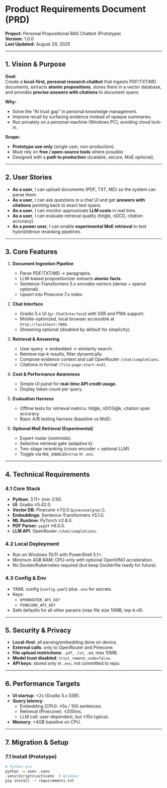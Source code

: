 # Product Requirements Document (PRD)  
**Project:** Personal Propositional RAG Chatbot (Prototype)  
**Version:** 1.0.0  
**Last Updated:** August 29, 2025  

---

## 1. Vision & Purpose

**Goal:**  
Create a **local-first, personal research chatbot** that ingests PDF/TXT/MD documents, extracts **atomic propositions**, stores them in a vector database, and provides **precise answers with citations** to document spans.

**Why:**  
- Solve the "AI trust gap" in personal knowledge management.  
- Improve recall by surfacing evidence instead of opaque summaries.  
- Run privately on a personal machine (Windows PC), avoiding cloud lock-in.  

**Scope:**  
- **Prototype use only** (single user, non-production).  
- Must rely on **free / open-source tools** where possible.  
- Designed with a **path to production** (scalable, secure, MoE optional).  

---

## 2. User Stories

- **As a user**, I can upload documents (PDF, TXT, MD) so the system can parse them.  
- **As a user**, I can ask questions in a chat UI and get **answers with citations** pointing back to exact text spans.  
- **As a user**, I can monitor approximate **LLM costs** in real time.  
- **As a user**, I can evaluate retrieval quality (hit@k, nDCG, citation accuracy).  
- **As a power user**, I can enable **experimental MoE retrieval** to test hybrid/dense reranking pipelines.  

---

## 3. Core Features

1. **Document Ingestion Pipeline**  
   - Parse PDF/TXT/MD → paragraphs.  
   - LLM-based propositionizer extracts **atomic facts**.  
   - Sentence-Transformers 5.x encodes vectors (dense + sparse optional).  
   - Upsert into Pinecone 7.x index.  

2. **Chat Interface**  
   - Gradio 5.x UI (`gr.ChatInterface`) with SSR and PWA support.  
   - Mobile-optimized, local browser accessible at `http://localhost:7860`.  
   - Streaming optional (disabled by default for simplicity).  

3. **Retrieval & Answering**  
   - User query → embedded → similarity search.  
   - Retrieve top-k results, filter dynamically.  
   - Compose evidence context and call OpenRouter `/chat/completions`.  
   - Citations in format `[file:page:start-end]`.  

4. **Cost & Performance Awareness**  
   - Simple UI panel for **real-time API credit usage**.  
   - Display token count per query.  

5. **Evaluation Harness**  
   - Offline tests for retrieval metrics: hit@k, nDCG@k, citation span accuracy.  
   - Basic A/B testing harness (baseline vs MoE).  

6. **Optional MoE Retrieval (Experimental)**  
   - Expert router (centroids).  
   - Selective retrieval gate (adaptive k).  
   - Two-stage reranking (cross-encoder + optional LLM).  
   - Toggle via `MOE_ENABLED=true` in `.env`.  

---

## 4. Technical Requirements

### 4.1 Core Stack
- **Python**: 3.11+ (min 3.10).  
- **UI**: Gradio ≥5.42.0.  
- **Vector DB**: Pinecone ≥7.0.0 (`pinecone[grpc]`).  
- **Embeddings**: Sentence-Transformers ≥5.1.0.  
- **ML Runtime**: PyTorch ≥2.8.0.  
- **PDF Parser**: `pypdf` ≥6.0.0.  
- **LLM API**: OpenRouter `/chat/completions`.  

### 4.2 Local Deployment
- Run on Windows 10/11 with PowerShell 5.1+.  
- Minimum 4GB RAM; CPU-only with optional OpenVINO acceleration.  
- No Docker/Kubernetes required (but keep Dockerfile ready for future).  

### 4.3 Config & Env
- YAML config (`config.yaml`) plus `.env` for secrets.  
- Keys:  
  - `OPENROUTER_API_KEY`  
  - `PINECONE_API_KEY`  
- Safe defaults for all other params (max file size 10MB, top-k=6).  

---

## 5. Security & Privacy

- **Local-first**: all parsing/embedding done on device.  
- **External calls**: only to OpenRouter and Pinecone.  
- **File upload restrictions**: `.pdf`, `.txt`, `.md`, max 10MB.  
- **Model trust disabled**: `trust_remote_code=false`.  
- **API keys**: stored only in `.env`, not committed to repo.  

---

## 6. Performance Targets

- **UI startup**: <2s (Gradio 5.x SSR).  
- **Query latency**:  
  - Embedding (CPU): ≤5s / 100 sentences.  
  - Retrieval (Pinecone): ≤200ms.  
  - LLM call: user-dependent, but ≤10s typical.  
- **Memory**: <4GB baseline on CPU.  

---

## 7. Migration & Setup

### 7.1 Install (Prototype)
```bash
# Python env
python -m venv .venv
.venv\Scripts\activate  # Windows
pip install -r requirements.txt
